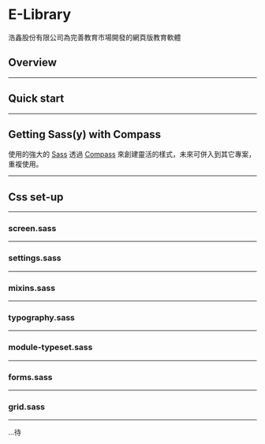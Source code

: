 # E-Library

浩鑫股份有限公司為完善教育市場開發的網頁版教育軟體

## Overview

---

## Quick start

---

## Getting Sass(y) with Compass

使用的強大的 [Sass](http://Sass-lang.com) 透過 [Compass](http://compass-style.org) 來創建靈活的樣式，未來可併入到其它專案，重複使用。

---

## Css set-up

---

### screen.sass

---

### settings.sass

---

### mixins.sass

---

### typography.sass

---

### module-typeset.sass

---

### forms.sass

---

### grid.sass

---

...待
